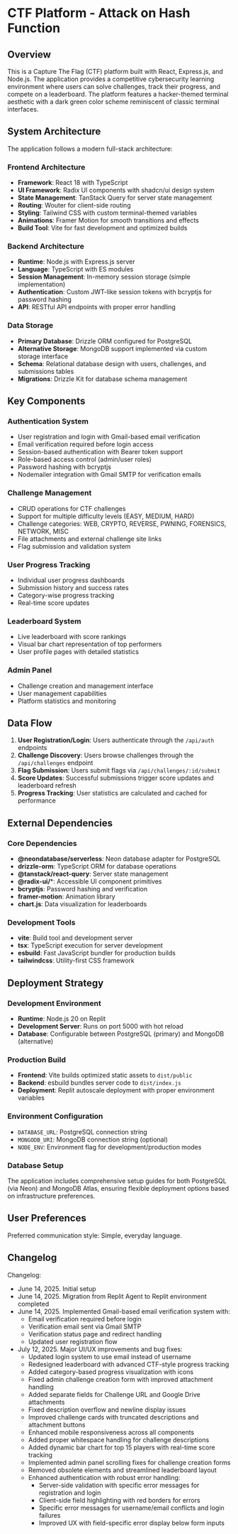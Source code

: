 # CTF Platform - Attack on Hash Function

## Overview

This is a Capture The Flag (CTF) platform built with React, Express.js, and Node.js. The application provides a competitive cybersecurity learning environment where users can solve challenges, track their progress, and compete on a leaderboard. The platform features a hacker-themed terminal aesthetic with a dark green color scheme reminiscent of classic terminal interfaces.

## System Architecture

The application follows a modern full-stack architecture:

### Frontend Architecture
- **Framework**: React 18 with TypeScript
- **UI Framework**: Radix UI components with shadcn/ui design system
- **State Management**: TanStack Query for server state management
- **Routing**: Wouter for client-side routing
- **Styling**: Tailwind CSS with custom terminal-themed variables
- **Animations**: Framer Motion for smooth transitions and effects
- **Build Tool**: Vite for fast development and optimized builds

### Backend Architecture
- **Runtime**: Node.js with Express.js server
- **Language**: TypeScript with ES modules
- **Session Management**: In-memory session storage (simple implementation)
- **Authentication**: Custom JWT-like session tokens with bcryptjs for password hashing
- **API**: RESTful API endpoints with proper error handling

### Data Storage
- **Primary Database**: Drizzle ORM configured for PostgreSQL
- **Alternative Storage**: MongoDB support implemented via custom storage interface
- **Schema**: Relational database design with users, challenges, and submissions tables
- **Migrations**: Drizzle Kit for database schema management

## Key Components

### Authentication System
- User registration and login with Gmail-based email verification
- Email verification required before login access
- Session-based authentication with Bearer token support
- Role-based access control (admin/user roles)
- Password hashing with bcryptjs
- Nodemailer integration with Gmail SMTP for verification emails

### Challenge Management
- CRUD operations for CTF challenges
- Support for multiple difficulty levels (EASY, MEDIUM, HARD)
- Challenge categories: WEB, CRYPTO, REVERSE, PWNING, FORENSICS, NETWORK, MISC
- File attachments and external challenge site links
- Flag submission and validation system

### User Progress Tracking
- Individual user progress dashboards
- Submission history and success rates
- Category-wise progress tracking
- Real-time score updates

### Leaderboard System
- Live leaderboard with score rankings
- Visual bar chart representation of top performers
- User profile pages with detailed statistics

### Admin Panel
- Challenge creation and management interface
- User management capabilities
- Platform statistics and monitoring

## Data Flow

1. **User Registration/Login**: Users authenticate through the `/api/auth` endpoints
2. **Challenge Discovery**: Users browse challenges through the `/api/challenges` endpoint
3. **Flag Submission**: Users submit flags via `/api/challenges/:id/submit`
4. **Score Updates**: Successful submissions trigger score updates and leaderboard refresh
5. **Progress Tracking**: User statistics are calculated and cached for performance

## External Dependencies

### Core Dependencies
- **@neondatabase/serverless**: Neon database adapter for PostgreSQL
- **drizzle-orm**: TypeScript ORM for database operations
- **@tanstack/react-query**: Server state management
- **@radix-ui/***: Accessible UI component primitives
- **bcryptjs**: Password hashing and verification
- **framer-motion**: Animation library
- **chart.js**: Data visualization for leaderboards

### Development Tools
- **vite**: Build tool and development server
- **tsx**: TypeScript execution for server development
- **esbuild**: Fast JavaScript bundler for production builds
- **tailwindcss**: Utility-first CSS framework

## Deployment Strategy

### Development Environment
- **Runtime**: Node.js 20 on Replit
- **Development Server**: Runs on port 5000 with hot reload
- **Database**: Configurable between PostgreSQL (primary) and MongoDB (alternative)

### Production Build
- **Frontend**: Vite builds optimized static assets to `dist/public`
- **Backend**: esbuild bundles server code to `dist/index.js`
- **Deployment**: Replit autoscale deployment with proper environment variables

### Environment Configuration
- `DATABASE_URL`: PostgreSQL connection string
- `MONGODB_URI`: MongoDB connection string (optional)
- `NODE_ENV`: Environment flag for development/production modes

### Database Setup
The application includes comprehensive setup guides for both PostgreSQL (via Neon) and MongoDB Atlas, ensuring flexible deployment options based on infrastructure preferences.

## User Preferences

Preferred communication style: Simple, everyday language.

## Changelog

Changelog:
- June 14, 2025. Initial setup
- June 14, 2025. Migration from Replit Agent to Replit environment completed
- June 14, 2025. Implemented Gmail-based email verification system with:
  - Email verification required before login
  - Verification email sent via Gmail SMTP
  - Verification status page and redirect handling
  - Updated user registration flow
- July 12, 2025. Major UI/UX improvements and bug fixes:
  - Updated login system to use email instead of username
  - Redesigned leaderboard with advanced CTF-style progress tracking
  - Added category-based progress visualization with icons
  - Fixed admin challenge creation form with improved attachment handling
  - Added separate fields for Challenge URL and Google Drive attachments
  - Fixed description overflow and newline display issues
  - Improved challenge cards with truncated descriptions and attachment buttons
  - Enhanced mobile responsiveness across all components
  - Added proper whitespace handling for challenge descriptions
  - Added dynamic bar chart for top 15 players with real-time score tracking
  - Implemented admin panel scrolling fixes for challenge creation forms
  - Removed obsolete elements and streamlined leaderboard layout
  - Enhanced authentication with robust error handling:
    - Server-side validation with specific error messages for registration and login
    - Client-side field highlighting with red borders for errors
    - Specific error messages for username/email conflicts and login failures
    - Improved UX with field-specific error display below form inputs